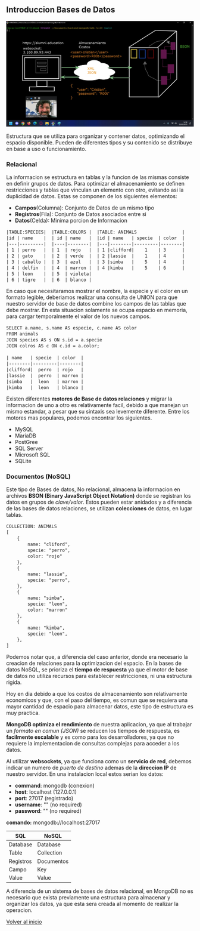 
## Introduccion Bases de Datos

![Interaccion FronEnd, BackEnd y DB](assets/img/network.jpg)

Estructura que se utiliza para organizar y contener datos, optimizando el espacio disponible. Pueden de diferentes tipos y su contenido se distribuye en base a uso o funcionamiento.

### Relacional

La informacion se estructura en tablas y la funcion de las mismas consiste en definir grupos de datos. Para optimizar el almacenamiento se definen restricciones y tablas que vinculan un elemento con otro, evitando asi la duplicidad de datos. Estas se componen de los siguientes elementos:

* __Campos__(Columna): Conjunto de Datos de un mismo tipo
* __Registros__(Fila): Conjunto de Datos asociados entre si
* __Datos__(Celda): Minima porcion de Informacion

```
|TABLE:SPECIES|  |TABLE:COLORS |  |TABLE: ANIMALS                 |
|id | name    |  | id | name   |  |id | name   | specie  | color  |
|---|---------|  |----|--------|  |---|--------|---------|--------|
| 1 | perro   |  | 1  | rojo   |  | 1 |clifford|    1    | 3      |
| 2 | gato    |  | 2  | verde  |  | 2 |lassie  |    1    | 4      |
| 3 | caballo |  | 3  | azul   |  | 3 |simba   |    5    | 4      |
| 4 | delfin  |  | 4  | marron |  | 4 |kimba   |    5    | 6      |
| 5 | leon    |  | 5  | violeta| 
| 6 | tigre   |  | 6  | blanco |
```

En caso que necesitaramos mostrar el nombre, la especie y el color en un formato legible, deberiamos realizar una consulta de UNION para que nuestro servidor de base de datos combine los campos de las tablas que debe mostrar. En esta situacion solamente se ocupa espacio en memoria, para cargar temporalmente el valor de los nuevos campos.

```
SELECT a.name, s.name AS especie, c.name AS color 
FROM animals
JOIN species AS s ON s.id = a.specie
JOIN colros AS c ON c.id = a.color;

| name   | specie  | color  |
|--------|---------|--------|
|clifford|  perro  | rojo   |
|lassie  |  perro  | marron |
|simba   |  leon   | marron |
|kimba   |  leon   | blanco |

```

Existen diferentes __motores de Base de datos relaciones__ y migrar la informacion de uno a otro es relativamente facil, debido a que manejan un mismo estandar, a pesar que su sintaxis sea levemente diferente. Entre los motores mas populares, podemos encontrar los siguientes.

* MySQL
* MariaDB
* PostGree
* SQL Server
* Microsoft SQL
* SQLite

### Documentos (NoSQL)

Este tipo de Bases de datos, No relacional, almacena la informacion en archivos __BSON (Binary JavaScript Object Notation)__ donde se registran los datos en grupos de _clave/valor_. Estos pueden estar anidados y a diferencia de las bases de datos relaciones, se utilizan __colecciones__ de datos, en lugar tablas.

```
COLLECTION: ANIMALS
[
    {
        name: "cliford",
        specie: "perro",
        color: "rojo"
    },
    {
        name: "lassie",
        specie: "perro",
    },
    {
        name: "simba",
        specie: "leon",
        color: "marron"
    },
    {
        name: "kimba",
        specie: "leon",
    },
]
```

Podemos notar que, a diferencia del caso anterior, donde era necesario la creacion de relaciones para la optimizacion del espacio. En la bases de datos NoSQL, se prioriza el __tiempo de respuesta__ ya que el motor de base de datos no utiliza recursos para establecer restricciones, ni una estructura rigida.

Hoy en dia debido a que los costos de almacenamiento son relativamente economicos y que, con el paso del tiempo, es comun que se requiera una mayor cantidad de espacio para almacenar datos, este tipo de estructura es muy practica. 

__MongoDB optimiza el rendimiento__ de nuestra aplicacion, ya que al trabajar un _formato en comun (JSON)_ se reducen los tiempos de respuesta, es __facilmente escalable__ y es como para los desarrolladores, ya que no requiere la implementacion de consultas complejas para acceder a los datos.

Al utilizar __websockets__, ya que funciona como un __servicio de red__, debemos indicar un numero de _puerto de destino_ ademas de la __direccion IP__ de nuestro servidor. En una instalacion local estos serian los datos:

* __command__: mongodb (conexion)
* __host__: localhost (127.0.0.1)
* __port__: 27017 (registrado)
* __username__: "" (no required)
* __password__: "" (no required)

__comando:__ mongodb://localhost:27017


| SQL      | NoSQL    |
|----------|----------|
| Database | Database |
| Table    | Collection |
| Registros| Documentos |
| Campo    | Key      |
| Value    | Value    |

A diferencia de un sistema de bases de datos relacional, en MongoDB no es necesario que exista previamente una estructura para almacenar y organizar los datos, ya que esta sera creada al momento de realizar la operacion.

[Volver al inicio](./readme.md)